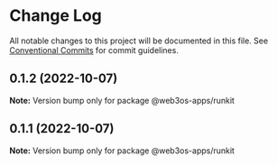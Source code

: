 # Change Log

All notable changes to this project will be documented in this file.
See [Conventional Commits](https://conventionalcommits.org) for commit guidelines.

## 0.1.2 (2022-10-07)

**Note:** Version bump only for package @web3os-apps/runkit





## 0.1.1 (2022-10-07)

**Note:** Version bump only for package @web3os-apps/runkit
